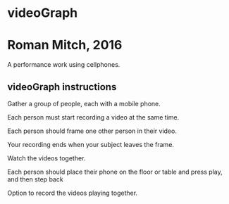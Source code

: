 # videoGraph
# Roman Mitch, 2016

A performance work using cellphones. 

## videoGraph instructions


Gather a group of people, each with a mobile phone. 

Each person must start recording a video at the same time.

Each person should frame one other person in their video. 

Your recording ends when your subject leaves the frame. 

Watch the videos together.

Each person should place their phone on the floor or table and press play, and then step back

Option to record the videos playing together.

